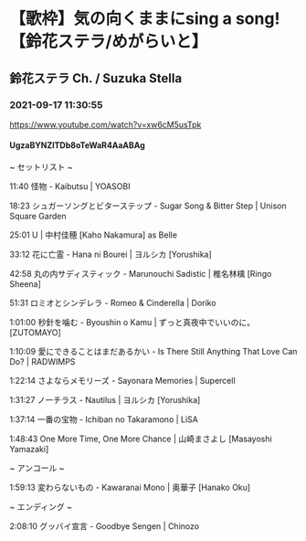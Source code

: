 # 【歌枠】気の向くままにsing a song!【鈴花ステラ/めがらいと】

## 鈴花ステラ Ch. / Suzuka Stella

### 2021-09-17 11:30:55

https://www.youtube.com/watch?v=xw6cM5usTpk

#### UgzaBYNZlTDb8oTeWaR4AaABAg

~ セットリスト ~

11:40	怪物 - Kaibutsu | YOASOBI

18:23	シュガーソングとビターステップ - Sugar Song & Bitter Step | Unison Square Garden

25:01	U | 中村佳穂 [Kaho Nakamura] as Belle

33:12	花に亡霊 - Hana ni Bourei | ヨルシカ [Yorushika]

42:58	丸の内サディスティック - Marunouchi Sadistic | 椎名林檎 [Ringo Sheena]

51:31	ロミオとシンデレラ - Romeo & Cinderella | Doriko

1:01:00	秒針を噛む - Byoushin o Kamu | ずっと真夜中でいいのに。[ZUTOMAYO]

1:10:09	愛にできることはまだあるかい - Is There Still Anything That Love Can Do? | RADWIMPS

1:22:14	さよならメモリーズ - Sayonara Memories | Supercell

1:31:27	ノーチラス - Nautilus | ヨルシカ [Yorushika]

1:37:14	一番の宝物 - Ichiban no Takaramono | LiSA

1:48:43	One More Time, One More Chance | 山崎まさよし [Masayoshi Yamazaki]



~ アンコール ~

1:59:13	変わらないもの - Kawaranai Mono | 奥華子 [Hanako Oku]



~ エンディング ~

2:08:10	グッバイ宣言 - Goodbye Sengen | Chinozo

